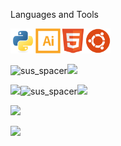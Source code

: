 Languages and Tools <p><img src="https://raw.githubusercontent.com/devicons/devicon/1119b9f84c0290e0f0b38982099a2bd027a48bf1/icons/python/python-original.svg" alt="python" width="40" height="40"/><img src="https://raw.githubusercontent.com/devicons/devicon/1119b9f84c0290e0f0b38982099a2bd027a48bf1/icons/illustrator/illustrator-line.svg" alt="illustrator" width="40" height="40"/><img src="https://raw.githubusercontent.com/devicons/devicon/1119b9f84c0290e0f0b38982099a2bd027a48bf1/icons/html5/html5-original.svg" alt="html5" width="40" height="40"/><img src="https://raw.githubusercontent.com/devicons/devicon/1119b9f84c0290e0f0b38982099a2bd027a48bf1/icons/ubuntu/ubuntu-plain.svg" alt="ubuntu" width="40" height="40"/></p>


  <img src="https://raw.githubusercontent.com/dharmeshabhinav/assets/main/No_image.svg.png" alt="sus_spacer" width="120" height="40"/><img src="https://github-readme-stats.vercel.app/api?username=abhinavdharmesh&show_icons=true&theme=react" >


<p><img src ="https://streak-stats.demolab.com/?user=abhinavdharmesh&theme=dark" height="205px"/><img src="https://raw.githubusercontent.com/dharmeshabhinav/assets/main/No_image.svg.png" alt="sus_spacer" width="20" height="40"/><img src="https://github-readme-stats-sigma-five.vercel.app/api/top-langs/?username=abhinavdharmesh&theme=dark"/></p>

<img src="https://github-readme-activity-graph.cyclic.app/graph?username=abhinavdharmesh&theme=react-dark"/>



![](https://komarev.com/ghpvc/?username=abhinavdharmesh)

